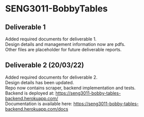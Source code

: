 # SENG3011-BobbyTables

## Deliverable 1
Added required documents for deliverable 1.\
Design details and management information now are pdfs.\
Other files are placeholder for future deliverable reports.

## Deliverable 2 (20/03/22)
Added required documents for deliverable 2.\
Design details has been updated.\
Repo now contains scraper, backend implementation and tests.\
Backend is deployed at: https://seng3011-bobby-tables-backend.herokuapp.com/ \
Documentation is available here: https://seng3011-bobby-tables-backend.herokuapp.com/docs
